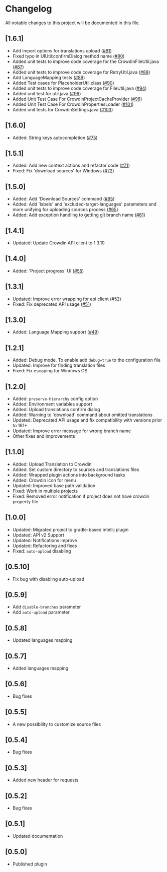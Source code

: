 # Changelog
All notable changes to this project will be documented in this file.

## [1.6.1]

- Add import options for translations upload ([#81](https://github.com/crowdin/android-studio-plugin/pull/81))
- Fixed typo in UIUtil:confirmDialog method name ([#80](https://github.com/crowdin/android-studio-plugin/pull/80))
- Added unit tests to improve code coverage for the CrowdinFileUtil.java ([#87](https://github.com/crowdin/android-studio-plugin/pull/87))
- Added unit tests to improve code coverage for RetryUtil.java ([#88](https://github.com/crowdin/android-studio-plugin/pull/88))
- Add LanguageMapping tests ([#89](https://github.com/crowdin/android-studio-plugin/pull/89))
- Added Test cases for PlaceholderUtil.class ([#90](https://github.com/crowdin/android-studio-plugin/pull/90))
- Added unit tests to improve code coverage for FileUtil.java ([#94](https://github.com/crowdin/android-studio-plugin/pull/94))
- Added unit test for util.java ([#96](https://github.com/crowdin/android-studio-plugin/pull/96))
- Added Unit Test Case For CrowdinProjectCacheProvider ([#98](https://github.com/crowdin/android-studio-plugin/pull/98))
- Added Unit Test Case For CrowdinPropertiesLoader ([#101](https://github.com/crowdin/android-studio-plugin/pull/101))
- Added unit tests for CrowdinSettings.java ([#103](https://github.com/crowdin/android-studio-plugin/pull/103))

## [1.6.0]

- Added: String keys autocompletion ([#75](https://github.com/crowdin/android-studio-plugin/pull/75))

## [1.5.1]

- Added: Add new context actions and refactor code ([#71](https://github.com/crowdin/android-studio-plugin/pull/71))
- Fixed: Fix 'download sources' for Windows ([#72](https://github.com/crowdin/android-studio-plugin/pull/72))

## [1.5.0]

- Added: Add 'Download Sources' command ([#65](https://github.com/crowdin/android-studio-plugin/pull/65))
- Added: Add 'labels' and 'excluded-target-languages' parameters and more unifying for uploading sources process ([#65](https://github.com/crowdin/android-studio-plugin/pull/65))
- Added: Add exception handling to getting git branch name ([#61](https://github.com/crowdin/android-studio-plugin/pull/61))

## [1.4.1]

- Updated: Update Crowdin API client to 1.3.10

## [1.4.0]

- Added: 'Project progress' UI ([#55](https://github.com/crowdin/android-studio-plugin/pull/55))

## [1.3.1]

- Updated: Improve error wrapping for api client ([#52](https://github.com/crowdin/android-studio-plugin/pull/52))
- Fixed: Fix deprecated API usage ([#51](https://github.com/crowdin/android-studio-plugin/pull/51))

## [1.3.0]

- Added: Language Mapping support ([#49](https://github.com/crowdin/android-studio-plugin/pull/49))

## [1.2.1]

- Added: Debug mode. To enable add `debug=true` to the configuration file
- Updated: Improve for finding translation files
- Fixed: Fix escaping for Windows OS

## [1.2.0]

- Added: `preserve-hierarchy` config option
- Added: Environment variables support
- Added: Upload translations confirm dialog
- Added: Warning to 'download' command about omitted translations
- Updated: Deprecated API usage and fix compatibility with versions prior to 181+
- Updated: Improve error message for wrong branch name
- Other fixes and improvements

## [1.1.0]
- Added: Upload Translation to Crowdin
- Added: Set custom directory to sources and translations files
- Added: Wrapped plugin actions into background tasks
- Added: Crowdin icon for menu
- Updated: Improved base path validation
- Fixed: Work in multiple projects
- Fixed: Removed error notification if project does not have crowdin property file

## [1.0.0]
- Updated: Migrated project to gradle-based intellij plugin
- Updated: API v2 Support
- Updated: Notifications improve
- Updated: Refactoring and fixes
- Fixed: `auto-upload` disabling

## [0.5.10]
- Fix bug with disabling auto-upload

## [0.5.9]
- Add `disable-branches` parameter
- Add `auto-upload` parameter

## [0.5.8]
- Updated languages mapping

## [0.5.7]
- Added languages mapping

## [0.5.6]
- Bug fixes

## [0.5.5]
- A new possibility to customize source files

## [0.5.4]
- Bug fixes

## [0.5.3]
- Added new header for requests

## [0.5.2]
- Bug fixes

## [0.5.1]
- Updated documentation

## [0.5.0]
- Published plugin
